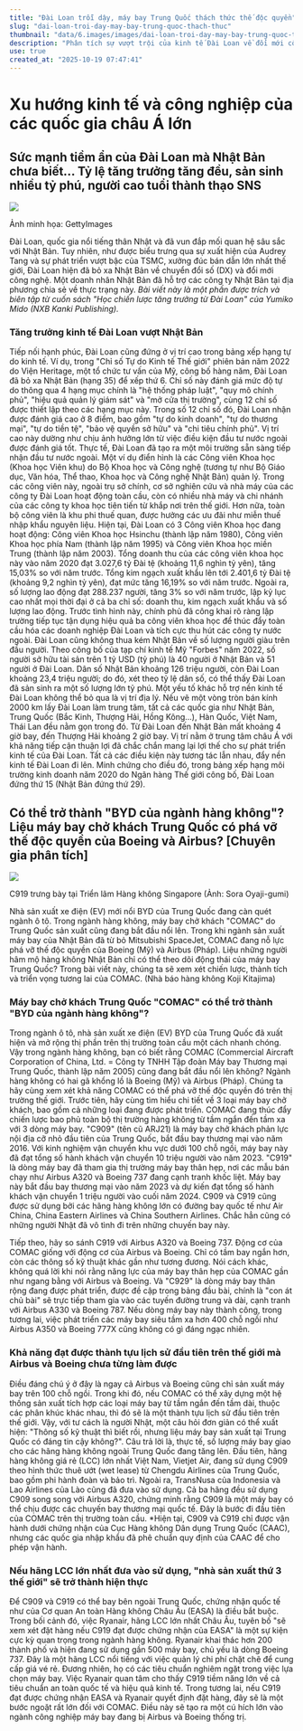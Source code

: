 ```yaml
---
title: "Đài Loan trỗi dậy, máy bay Trung Quốc thách thức thế độc quyền"
slug: "dai-loan-troi-day-may-bay-trung-quoc-thach-thuc"
thumbnail: "data/6.images/images/dai-loan-troi-day-may-bay-trung-quoc-thach-thuc.webp"
description: "Phân tích sự vượt trội của kinh tế Đài Loan về đổi mới công nghệ và tự do kinh tế, cùng tiềm năng máy bay chở khách COMAC của Trung Quốc thách thức vị thế độc quyền của Boeing và Airbus trên thị trường hàng không."
use: true
created_at: "2025-10-19 07:47:41"
---
```


# Xu hướng kinh tế và công nghiệp của các quốc gia châu Á lớn

## Sức mạnh tiềm ẩn của Đài Loan mà Nhật Bản chưa biết... Tỷ lệ tăng trưởng tăng đều, sản sinh nhiều tỷ phú, người cao tuổi thành thạo SNS

![](/images/20251019-00000001-courrier-000-2-view.webp)

Ảnh minh họa: GettyImages

Đài Loan, quốc gia nổi tiếng thân Nhật và đã vun đắp mối quan hệ sâu sắc với Nhật Bản. Tuy nhiên, như được biểu trưng qua sự xuất hiện của Audrey Tang và sự phát triển vượt bậc của TSMC, xưởng đúc bán dẫn lớn nhất thế giới, Đài Loan hiện đã bỏ xa Nhật Bản về chuyển đổi số (DX) và đổi mới công nghệ. Một doanh nhân Nhật Bản đã hỗ trợ các công ty Nhật Bản tại địa phương chia sẻ về thực trạng này.
*Bài viết này là một phần được trích và biên tập từ cuốn sách "Học chiến lược tăng trưởng từ Đài Loan" của Yumiko Mido (NXB Kanki Publishing).*

### Tăng trưởng kinh tế Đài Loan vượt Nhật Bản

Tiếp nối hạnh phúc, Đài Loan cũng đứng ở vị trí cao trong bảng xếp hạng tự do kinh tế.
Ví dụ, trong "Chỉ số Tự do Kinh tế Thế giới" phiên bản năm 2022 do Viện Heritage, một tổ chức tư vấn của Mỹ, công bố hàng năm, Đài Loan đã bỏ xa Nhật Bản (hạng 35) để xếp thứ 6.
Chỉ số này đánh giá mức độ tự do thông qua 4 hạng mục chính là "hệ thống pháp luật", "quy mô chính phủ", "hiệu quả quản lý giám sát" và "mở cửa thị trường", cùng 12 chỉ số được thiết lập theo các hạng mục này. Trong số 12 chỉ số đó, Đài Loan nhận được đánh giá cao ở 8 điểm, bao gồm "tự do kinh doanh", "tự do thương mại", "tự do tiền tệ", "bảo vệ quyền sở hữu" và "chi tiêu chính phủ". Vị trí cao này dường như chịu ảnh hưởng lớn từ việc điều kiện đầu tư nước ngoài được đánh giá tốt. Thực tế, Đài Loan đã tạo ra một môi trường sẵn sàng tiếp nhận đầu tư nước ngoài.
Một ví dụ điển hình là các Công viên Khoa học (Khoa học Viên khu) do Bộ Khoa học và Công nghệ (tương tự như Bộ Giáo dục, Văn hóa, Thể thao, Khoa học và Công nghệ Nhật Bản) quản lý.
Trong các công viên này, ngoài trụ sở chính, cơ sở nghiên cứu và nhà máy của các công ty Đài Loan hoạt động toàn cầu, còn có nhiều nhà máy và chi nhánh của các công ty khoa học tiên tiến từ khắp nơi trên thế giới. Hơn nữa, toàn bộ công viên là khu phi thuế quan, được hưởng các ưu đãi như miễn thuế nhập khẩu nguyên liệu.
Hiện tại, Đài Loan có 3 Công viên Khoa học đang hoạt động: Công viên Khoa học Hsinchu (thành lập năm 1980), Công viên Khoa học phía Nam (thành lập năm 1995) và Công viên Khoa học miền Trung (thành lập năm 2003). Tổng doanh thu của các công viên khoa học này vào năm 2020 đạt 3.027,6 tỷ Đài tệ (khoảng 11,6 nghìn tỷ yên), tăng 15,03% so với năm trước. Tổng kim ngạch xuất khẩu lên tới 2.401,6 tỷ Đài tệ (khoảng 9,2 nghìn tỷ yên), đạt mức tăng 16,19% so với năm trước. Ngoài ra, số lượng lao động đạt 288.237 người, tăng 3% so với năm trước, lập kỷ lục cao nhất mọi thời đại ở cả ba chỉ số: doanh thu, kim ngạch xuất khẩu và số lượng lao động.
Trước tình hình này, chính phủ đã công khai rõ ràng lập trường tiếp tục tận dụng hiệu quả ba công viên khoa học để thúc đẩy toàn cầu hóa các doanh nghiệp Đài Loan và tích cực thu hút các công ty nước ngoài.
Đài Loan cũng không thua kém Nhật Bản về số lượng người giàu trên đầu người.
Theo công bố của tạp chí kinh tế Mỹ "Forbes" năm 2022, số người sở hữu tài sản trên 1 tỷ USD (tỷ phú) là 40 người ở Nhật Bản và 51 người ở Đài Loan. Dân số Nhật Bản khoảng 126 triệu người, còn Đài Loan khoảng 23,4 triệu người; do đó, xét theo tỷ lệ dân số, có thể thấy Đài Loan đã sản sinh ra một số lượng lớn tỷ phú.
Một yếu tố khác hỗ trợ nền kinh tế Đài Loan không thể bỏ qua là vị trí địa lý. Nếu vẽ một vòng tròn bán kính 2000 km lấy Đài Loan làm trung tâm, tất cả các quốc gia như Nhật Bản, Trung Quốc (Bắc Kinh, Thượng Hải, Hồng Kông...), Hàn Quốc, Việt Nam, Thái Lan đều nằm gọn trong đó. Từ Đài Loan đến Nhật Bản mất khoảng 4 giờ bay, đến Thượng Hải khoảng 2 giờ bay. Vị trí nằm ở trung tâm châu Á với khả năng tiếp cận thuận lợi đã chắc chắn mang lại lợi thế cho sự phát triển kinh tế của Đài Loan.
Tất cả các điều kiện này tương tác lẫn nhau, đẩy nền kinh tế Đài Loan đi lên. Minh chứng cho điều đó, trong bảng xếp hạng môi trường kinh doanh năm 2020 do Ngân hàng Thế giới công bố, Đài Loan đứng thứ 15 (Nhật Bản đứng thứ 29).

## Có thể trở thành "BYD của ngành hàng không"? Liệu máy bay chở khách Trung Quốc có phá vỡ thế độc quyền của Boeing và Airbus? [Chuyên gia phân tích]

![](/images/20251019-00374837-diamond-000-1-view.webp)

C919 trưng bày tại Triển lãm Hàng không Singapore (Ảnh: Sora Oyaji-gumi)

Nhà sản xuất xe điện (EV) mới nổi BYD của Trung Quốc đang càn quét ngành ô tô. Trong ngành hàng không, máy bay chở khách "COMAC" do Trung Quốc sản xuất cũng đang bắt đầu nổi lên. Trong khi ngành sản xuất máy bay của Nhật Bản đã từ bỏ Mitsubishi SpaceJet, COMAC đang nỗ lực phá vỡ thế độc quyền của Boeing (Mỹ) và Airbus (Pháp). Liệu những người hâm mộ hàng không Nhật Bản chỉ có thể theo dõi động thái của máy bay Trung Quốc? Trong bài viết này, chúng ta sẽ xem xét chiến lược, thành tích và triển vọng tương lai của COMAC. (Nhà báo hàng không Koji Kitajima)

### Máy bay chở khách Trung Quốc "COMAC" có thể trở thành "BYD của ngành hàng không"?

Trong ngành ô tô, nhà sản xuất xe điện (EV) BYD của Trung Quốc đã xuất hiện và mở rộng thị phần trên thị trường toàn cầu một cách nhanh chóng. Vậy trong ngành hàng không, bạn có biết rằng COMAC (Commercial Aircraft Corporation of China, Ltd. = Công ty TNHH Tập đoàn Máy bay Thương mại Trung Quốc, thành lập năm 2005) cũng đang bắt đầu nổi lên không?
Ngành hàng không có hai gã khổng lồ là Boeing (Mỹ) và Airbus (Pháp). Chúng ta hãy cùng xem xét khả năng COMAC có thể phá vỡ thế độc quyền đó trên thị trường thế giới. Trước tiên, hãy cùng tìm hiểu chi tiết về 3 loại máy bay chở khách, bao gồm cả những loại đang được phát triển.
COMAC đang thúc đẩy chiến lược bao phủ toàn bộ thị trường hàng không từ tầm ngắn đến tầm xa với 3 dòng máy bay. "C909" (tên cũ ARJ21) là máy bay chở khách phản lực nội địa cỡ nhỏ đầu tiên của Trung Quốc, bắt đầu bay thương mại vào năm 2016. Với kinh nghiệm vận chuyển khu vực dưới 100 chỗ ngồi, máy bay này đã đạt tổng số hành khách vận chuyển 10 triệu người vào năm 2023.
"C919" là dòng máy bay đã tham gia thị trường máy bay thân hẹp, nơi các mẫu bán chạy như Airbus A320 và Boeing 737 đang cạnh tranh khốc liệt. Máy bay này bắt đầu bay thương mại vào năm 2023 và dự kiến đạt tổng số hành khách vận chuyển 1 triệu người vào cuối năm 2024. C909 và C919 cũng được sử dụng bởi các hãng hàng không lớn có đường bay quốc tế như Air China, China Eastern Airlines và China Southern Airlines. Chắc hẳn cũng có những người Nhật đã vô tình đi trên những chuyến bay này.

Tiếp theo, hãy so sánh C919 với Airbus A320 và Boeing 737. Động cơ của COMAC giống với động cơ của Airbus và Boeing. Chỉ có tầm bay ngắn hơn, còn các thông số kỹ thuật khác gần như tương đương.
Nói cách khác, không quá lời khi nói rằng năng lực của máy bay thân hẹp của COMAC gần như ngang bằng với Airbus và Boeing. Và "C929" là dòng máy bay thân rộng đang được phát triển, được đề cập trong bảng đầu bài, chính là "con át chủ bài" sẽ trực tiếp tham gia vào các tuyến đường trung và dài, cạnh tranh với Airbus A330 và Boeing 787. Nếu dòng máy bay này thành công, trong tương lai, việc phát triển các máy bay siêu tầm xa hơn 400 chỗ ngồi như Airbus A350 và Boeing 777X cũng không có gì đáng ngạc nhiên.

### Khả năng đạt được thành tựu lịch sử đầu tiên trên thế giới mà Airbus và Boeing chưa từng làm được

Điều đáng chú ý ở đây là ngay cả Airbus và Boeing cũng chỉ sản xuất máy bay trên 100 chỗ ngồi. Trong khi đó, nếu COMAC có thể xây dựng một hệ thống sản xuất tích hợp các loại máy bay từ tầm ngắn đến tầm dài, thuộc các phân khúc khác nhau, thì đó sẽ là một thành tựu lịch sử đầu tiên trên thế giới.
Vậy, với tư cách là người Nhật, một câu hỏi đơn giản có thể xuất hiện: "Thông số kỹ thuật thì biết rồi, nhưng liệu máy bay sản xuất tại Trung Quốc có đáng tin cậy không?". Câu trả lời là, thực tế, số lượng máy bay giao cho các hãng hàng không ngoài Trung Quốc đang tăng lên.
Đầu tiên, hãng hàng không giá rẻ (LCC) lớn nhất Việt Nam, Vietjet Air, đang sử dụng C909 theo hình thức thuê ướt (wet lease) từ Chengdu Airlines của Trung Quốc, bao gồm phi hành đoàn và bảo trì. Ngoài ra, TransNusa của Indonesia và Lao Airlines của Lào cũng đã đưa vào sử dụng. Cả ba hãng đều sử dụng C909 song song với Airbus A320, chứng minh rằng C909 là một máy bay có thể chịu được các chuyến bay thương mại quốc tế. Đây là bước đi đầu tiên của COMAC trên thị trường toàn cầu.
*Hiện tại, C909 và C919 chỉ được vận hành dưới chứng nhận của Cục Hàng không Dân dụng Trung Quốc (CAAC), nhưng các quốc gia nhập khẩu đã phê chuẩn quy định của CAAC để cho phép vận hành.

### Nếu hãng LCC lớn nhất đưa vào sử dụng, "nhà sản xuất thứ 3 thế giới" sẽ trở thành hiện thực

Để C909 và C919 có thể bay bên ngoài Trung Quốc, chứng nhận quốc tế như của Cơ quan An toàn Hàng không Châu Âu (EASA) là điều bắt buộc. Trong bối cảnh đó, việc Ryanair, hãng LCC lớn nhất Châu Âu, tuyên bố "sẽ xem xét đặt hàng nếu C919 đạt được chứng nhận của EASA" là một sự kiện cực kỳ quan trọng trong ngành hàng không.
Ryanair khai thác hơn 200 thành phố và hiện đang sử dụng gần 500 máy bay, chủ yếu là dòng Boeing 737. Đây là một hãng LCC nổi tiếng với việc quản lý chi phí chặt chẽ để cung cấp giá vé rẻ. Đương nhiên, họ có các tiêu chuẩn nghiêm ngặt trong việc lựa chọn máy bay. Việc Ryanair quan tâm cho thấy C919 tiềm năng lớn về cả tiêu chuẩn an toàn quốc tế và hiệu quả kinh tế.
Trong tương lai, nếu C919 đạt được chứng nhận EASA và Ryanair quyết định đặt hàng, đây sẽ là một bước ngoặt rất lớn đối với COMAC. Điều này sẽ tạo ra một cú hích lớn vào ngành công nghiệp máy bay đang bị Airbus và Boeing thống trị.